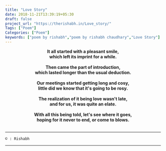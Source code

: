 ```yaml
---
title: "Love Story"
date: 2018-11-21T13:39:19+05:30
draft: false
project_url: "https://therishabh.in/Love_story/"
Tags: ["Poem"]
Categories: ["Poem"]
keywords: ["poem by rishabh","poem by rishabh chaudhary","Love Story"]
---
```



<center><b>
It all started with a pleasant smile,<br>
which left its imprint for a while.<br><br>
Then came the part of introduction,<br>
which lasted longer than the usual deduction.<br><br>
Our meetings started getting long and cosy,<br>
little did we know that it's going to be rosy.<br><br>
The realization of it being love wasn't late,<br>
and for us, it was quite an elate.<br><br>
With all this being told, let's see where it goes,<br>
hoping for it never to end, or come to blows.<br><br>
</b></center>

___________________________________________
```
© : Rishabh
```

___________________________________________
